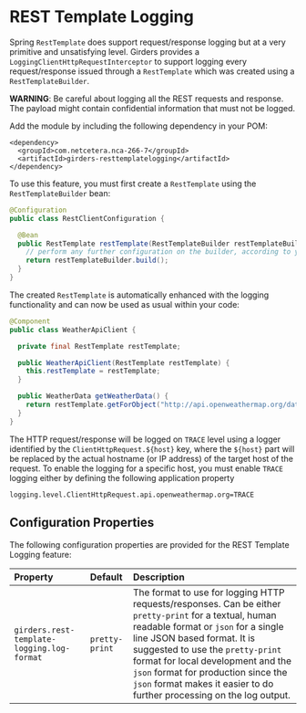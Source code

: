 # REST Template Logging

Spring `RestTemplate` does support request/response logging but at a very primitive and unsatisfying level. Girders
provides a `LoggingClientHttpRequestInterceptor` to support logging every request/response issued through a
`RestTemplate` which was created using a `RestTemplateBuilder`.

**WARNING**: Be careful about logging all the REST requests and response. The payload might contain confidential
information that must not be logged.

Add the module by including the following dependency in your POM:

    <dependency>
      <groupId>com.netcetera.nca-266-7</groupId>
      <artifactId>girders-resttemplatelogging</artifactId>
    </dependency>

To use this feature, you must first create a `RestTemplate` using the `RestTemplateBuilder` bean:

```java
@Configuration
public class RestClientConfiguration {

  @Bean
  public RestTemplate restTemplate(RestTemplateBuilder restTemplateBuilder) {
    // perform any further configuration on the builder, according to your needs
    return restTemplateBuilder.build();
  }
}
```

The created `RestTemplate` is automatically enhanced with the logging functionality and can now be used as usual within
your code:

```java
@Component
public class WeatherApiClient {

  private final RestTemplate restTemplate;

  public WeatherApiClient(RestTemplate restTemplate) {
    this.restTemplate = restTemplate;
  }

  public WeatherData getWeatherData() {
    return restTemplate.getForObject("http://api.openweathermap.org/data/2.5/weather?lat=1.234&lon=5.678", WeatherData.class);
  }
}
```

The HTTP request/response will be logged on `TRACE` level using a logger identified by the `ClientHttpRequest.${host}`
key, where the `${host}` part will be replaced by the actual hostname (or IP address) of the target host of the request.
To enable the logging for a specific host, you must enable `TRACE` logging either by defining the following application
property

```properties
logging.level.ClientHttpRequest.api.openweathermap.org=TRACE
```

## Configuration Properties

The following configuration properties are provided for the REST Template Logging feature:

| Property | Default | Description |
|:---------|:--------|:------------|
| `girders.rest-template-logging.log-format` | `pretty-print` | The format to use for logging HTTP requests/responses. Can be either `pretty-print` for a textual, human readable format or `json` for a single line JSON based format. It is suggested to use the `pretty-print` format for local development and the `json` format for production since the `json` format makes it easier to do further processing on the log output. |
